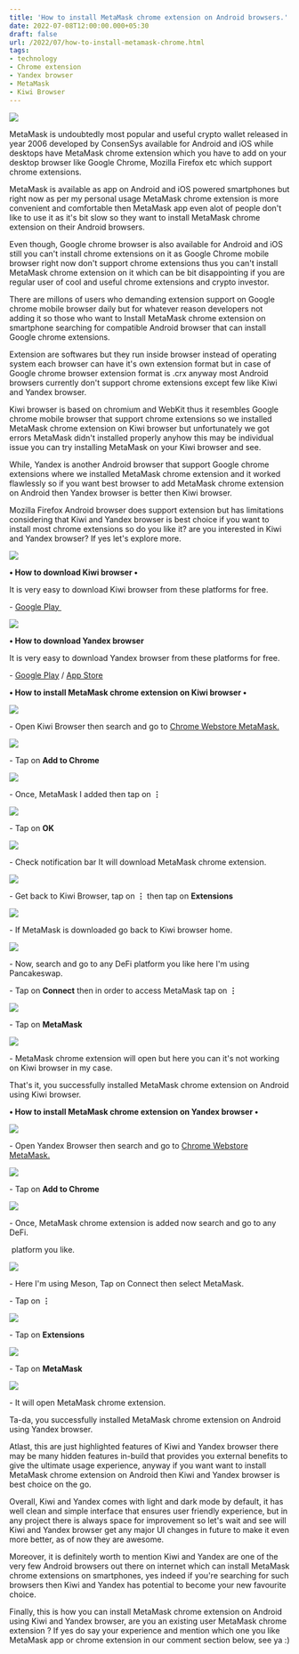 ```yaml
---
title: 'How to install MetaMask chrome extension on Android browsers.'
date: 2022-07-08T12:00:00.000+05:30
draft: false
url: /2022/07/how-to-install-metamask-chrome.html
tags: 
- technology
- Chrome extension
- Yandex browser
- MetaMask
- Kiwi Browser
---
```


 [![](https://lh3.googleusercontent.com/-f5scYA81WtE/Yshm-MhFOUI/AAAAAAAAMVU/bqT4efuu4Hs10xFKuB9FmkLjLRfkFsK8gCNcBGAsYHQ/s1600/1657300722151406-0.png)](https://lh3.googleusercontent.com/-f5scYA81WtE/Yshm-MhFOUI/AAAAAAAAMVU/bqT4efuu4Hs10xFKuB9FmkLjLRfkFsK8gCNcBGAsYHQ/s1600/1657300722151406-0.png) 

  

  

MetaMask is undoubtedly most popular and useful crypto wallet released in year 2006 developed by ConsenSys available for Android and iOS while desktops have MetaMask chrome extension which you have to add on your desktop browser like Google Chrome, Mozilla Firefox etc which support chrome extensions.

  

MetaMask is available as app on Android and iOS powered smartphones but right now as per my personal usage MetaMask chrome extension is more convenient and comfortable then MetaMask app even alot of people don't like to use it as it's bit slow so they want to install MetaMask chrome extension on their Android browsers.

Even though, Google chrome browser is also available for Android and iOS still you can't install chrome extensions on it as Google Chrome mobile browser right now don't support chrome extensions thus you can't install MetaMask chrome extension on it which can be bit disappointing if you are regular user of cool and useful chrome extensions and crypto investor.

  

There are millons of users who demanding extension support on Google chrome mobile browser daily but for whatever reason developers not adding it so those who want to Install MetaMask chrome extension on smartphone searching for compatible Android browser that can install Google chrome extensions.

  

Extension are softwares but they run inside browser instead of operating system each browser can have it's own extension format but in case of Google chrome browser extension format is .crx anyway most Android browsers currently don't support chrome extensions except few like Kiwi and Yandex browser.

  

Kiwi browser is based on chromium and WebKit thus it resembles Google chrome mobile browser that support chrome extensions so we installed MetaMask chrome extension on Kiwi browser but unfortunately we got errors MetaMask didn't installed properly anyhow this may be individual issue you can try installing MetaMask on your Kiwi browser and see.

  

While, Yandex is another Android browser that support Google chrome extensions where we installed MetaMask chrome extension and it worked flawlessly so if you want best browser to add MetaMask chrome extension on Android then Yandex browser is better then Kiwi browser.

  

Mozilla Firefox Android browser does support extension but has limitations considering that Kiwi and Yandex browser is best choice if you want to install most chrome extensions so do you like it? are you interested in Kiwi and Yandex browser? If yes let's explore more.

  

 [![](https://lh3.googleusercontent.com/-FTuZVsZwCHs/YsjtCrvImpI/AAAAAAAAMXA/l0uWTHDybbMndWK0rw9929QYmAI4iLG2wCNcBGAsYHQ/s1600/1657335046815120-0.png)](https://lh3.googleusercontent.com/-FTuZVsZwCHs/YsjtCrvImpI/AAAAAAAAMXA/l0uWTHDybbMndWK0rw9929QYmAI4iLG2wCNcBGAsYHQ/s1600/1657335046815120-0.png) 

  

  

**• How to download Kiwi browser •**

  

It is very easy to download Kiwi browser from these platforms for free.

  

\- [Google Play ](https://play.google.com/store/apps/details?id=com.kiwibrowser.browser)

  

 [![](https://lh3.googleusercontent.com/-vdt1IOcyUL0/YsjtBo_zrqI/AAAAAAAAMW8/p-Am6dK540o-XyasN7nIZDORDHVV37KvACNcBGAsYHQ/s1600/1657335043258698-1.png)](https://lh3.googleusercontent.com/-vdt1IOcyUL0/YsjtBo_zrqI/AAAAAAAAMW8/p-Am6dK540o-XyasN7nIZDORDHVV37KvACNcBGAsYHQ/s1600/1657335043258698-1.png) 

  

  

**• How to download Yandex browser**

  

It is very easy to download Yandex browser from these platforms for free.

  

\- [Google Play](https://play.google.com/store/apps/details?id=com.yandex.browser) / [App Store](https://apps.apple.com/us/app/yandex-browser/id483693909)

  

**• How to install MetaMask chrome extension on Kiwi browser •**

 **[![](https://lh3.googleusercontent.com/-814qkfQrQ0A/YsjsipOBM0I/AAAAAAAAMWc/bZGSuniWZxw0bgfc00w40PfAslnDAycRwCNcBGAsYHQ/s1600/1657334919335015-0.png)](https://lh3.googleusercontent.com/-814qkfQrQ0A/YsjsipOBM0I/AAAAAAAAMWc/bZGSuniWZxw0bgfc00w40PfAslnDAycRwCNcBGAsYHQ/s1600/1657334919335015-0.png)** 

\- Open Kiwi Browser then search and go to [Chrome Webstore MetaMask.](https://chrome.google.com/webstore/detail/metamask/nkbihfbeogaeaoehlefnkodbefgpgknn/related?hl=en-US)

  

 [![](https://lh3.googleusercontent.com/-8Ej7oyZqw-0/Ysjshz28e2I/AAAAAAAAMWY/xPIs3lvlk-QbT8k5E5OG-JwzrGWtSlGMQCNcBGAsYHQ/s1600/1657334915450490-1.png)](https://lh3.googleusercontent.com/-8Ej7oyZqw-0/Ysjshz28e2I/AAAAAAAAMWY/xPIs3lvlk-QbT8k5E5OG-JwzrGWtSlGMQCNcBGAsYHQ/s1600/1657334915450490-1.png) 

  

\- Tap on **Add to Chrome**

 **[![](https://lh3.googleusercontent.com/-nsBYZC-A5Ho/Ysjsg9_MnfI/AAAAAAAAMWU/UIDOKBqrvs0aFSKPQsvNXDDiXKGKTIJ1gCNcBGAsYHQ/s1600/1657334911867948-2.png)](https://lh3.googleusercontent.com/-nsBYZC-A5Ho/Ysjsg9_MnfI/AAAAAAAAMWU/UIDOKBqrvs0aFSKPQsvNXDDiXKGKTIJ1gCNcBGAsYHQ/s1600/1657334911867948-2.png)** 

\- Once, MetaMask I added then tap on **⋮**

 **[![](https://lh3.googleusercontent.com/-amO3eqDwtog/YsjsfwACL1I/AAAAAAAAMWQ/W2l_embiVj8NA_hUhQZoG35GNzJoWZNmgCNcBGAsYHQ/s1600/1657334907761590-3.png)](https://lh3.googleusercontent.com/-amO3eqDwtog/YsjsfwACL1I/AAAAAAAAMWQ/W2l_embiVj8NA_hUhQZoG35GNzJoWZNmgCNcBGAsYHQ/s1600/1657334907761590-3.png)** 

\- Tap on **OK** 

  

 [![](https://lh3.googleusercontent.com/--lbrcCLJukw/Ysjsew3iR9I/AAAAAAAAMWM/Cam7VuwyyDotWs278lt35_R0gGUINNWIQCNcBGAsYHQ/s1600/1657334904621136-4.png)](https://lh3.googleusercontent.com/--lbrcCLJukw/Ysjsew3iR9I/AAAAAAAAMWM/Cam7VuwyyDotWs278lt35_R0gGUINNWIQCNcBGAsYHQ/s1600/1657334904621136-4.png) 

  

\- Check notification bar It will download MetaMask chrome extension.

  

 [![](https://lh3.googleusercontent.com/-rVJVQg-I8Fo/YsjsePxT3fI/AAAAAAAAMWI/aEsJmMM6qdArWi5XBiTpoDZMx1TnZc3qACNcBGAsYHQ/s1600/1657334901145028-5.png)](https://lh3.googleusercontent.com/-rVJVQg-I8Fo/YsjsePxT3fI/AAAAAAAAMWI/aEsJmMM6qdArWi5XBiTpoDZMx1TnZc3qACNcBGAsYHQ/s1600/1657334901145028-5.png) 

  

\- Get back to Kiwi Browser, tap on **⋮** then tap on **Extensions**

 **[![](https://lh3.googleusercontent.com/-515tJaGzyLI/YsjsdTrSaNI/AAAAAAAAMWE/RVAztuCTzYAo2GX9lvoPDrpEcdThn6IXQCNcBGAsYHQ/s1600/1657334897848555-6.png)](https://lh3.googleusercontent.com/-515tJaGzyLI/YsjsdTrSaNI/AAAAAAAAMWE/RVAztuCTzYAo2GX9lvoPDrpEcdThn6IXQCNcBGAsYHQ/s1600/1657334897848555-6.png)** 

\- If MetaMask is downloaded go back to Kiwi browser home.

  

 [![](https://lh3.googleusercontent.com/-LPNkUNzSCFw/YsjscWl5-mI/AAAAAAAAMWA/phLRLbs-ekg0snqQ1tmSj8CPOPmJakaxQCNcBGAsYHQ/s1600/1657334893523315-7.png)](https://lh3.googleusercontent.com/-LPNkUNzSCFw/YsjscWl5-mI/AAAAAAAAMWA/phLRLbs-ekg0snqQ1tmSj8CPOPmJakaxQCNcBGAsYHQ/s1600/1657334893523315-7.png) 

  

\- Now, search and go to any DeFi platform you like here I'm using Pancakeswap.

  

\- Tap on **Connect** then in order to access MetaMask tap on **⋮**

 **[![](https://lh3.googleusercontent.com/-FmV9IRYsFUs/YsjsbVQd-AI/AAAAAAAAMV8/enM9AkpWr6QwF20A0t_Gn41Gl_FCQw8RQCNcBGAsYHQ/s1600/1657334889416535-8.png)](https://lh3.googleusercontent.com/-FmV9IRYsFUs/YsjsbVQd-AI/AAAAAAAAMV8/enM9AkpWr6QwF20A0t_Gn41Gl_FCQw8RQCNcBGAsYHQ/s1600/1657334889416535-8.png)** 

\- Tap on **MetaMask**

 **[![](https://lh3.googleusercontent.com/-p_iby-sv048/YsjsacvznKI/AAAAAAAAMV4/kqJae68Lz7g3vKQAcGef4xvmMb_3Ua2pwCNcBGAsYHQ/s1600/1657334885507937-9.png)](https://lh3.googleusercontent.com/-p_iby-sv048/YsjsacvznKI/AAAAAAAAMV4/kqJae68Lz7g3vKQAcGef4xvmMb_3Ua2pwCNcBGAsYHQ/s1600/1657334885507937-9.png)** 

\- MetaMask chrome extension will open but here you can it's not working on Kiwi browser in my case.

  

That's it, you successfully installed MetaMask chrome extension on Android using Kiwi browser.

  

**• How to install MetaMask chrome extension on Yandex browser •**  

 **[![](https://lh3.googleusercontent.com/-jyX-0UFUxNo/YsjsZYbtybI/AAAAAAAAMV0/GX9v_EuMvasHR_nG9TpdU7v6BtEvhRokwCNcBGAsYHQ/s1600/1657334881006660-10.png)](https://lh3.googleusercontent.com/-jyX-0UFUxNo/YsjsZYbtybI/AAAAAAAAMV0/GX9v_EuMvasHR_nG9TpdU7v6BtEvhRokwCNcBGAsYHQ/s1600/1657334881006660-10.png)** 

\- Open Yandex Browser then search and go to [Chrome Webstore MetaMask.](https://chrome.google.com/webstore/detail/metamask/nkbihfbeogaeaoehlefnkodbefgpgknn/related?hl=en-US)

  

 [![](https://lh3.googleusercontent.com/-4R7HbtbQNkI/YsjsYRc89II/AAAAAAAAMVw/PoHNbc0R8vkDayc1RYMk19MzLtKDgGfogCNcBGAsYHQ/s1600/1657334877185292-11.png)](https://lh3.googleusercontent.com/-4R7HbtbQNkI/YsjsYRc89II/AAAAAAAAMVw/PoHNbc0R8vkDayc1RYMk19MzLtKDgGfogCNcBGAsYHQ/s1600/1657334877185292-11.png) 

  

\- Tap on **Add to Chrome**

  

 [![](https://lh3.googleusercontent.com/-GrmMh34e4pw/YsjsXcVUchI/AAAAAAAAMVs/0PToGefr2vovzdP3u9aVQDvf59L0pHFwACNcBGAsYHQ/s1600/1657334873381335-12.png)](https://lh3.googleusercontent.com/-GrmMh34e4pw/YsjsXcVUchI/AAAAAAAAMVs/0PToGefr2vovzdP3u9aVQDvf59L0pHFwACNcBGAsYHQ/s1600/1657334873381335-12.png) 

  

\- Once, MetaMask chrome extension is added now search and go to any DeFi.

 platform you like.

  

 [![](https://lh3.googleusercontent.com/-ACqaCE35ook/YsjsWYe9ANI/AAAAAAAAMVo/ks62OdRrCKcTf1dbtuqj7kJa3RD7b_7TQCNcBGAsYHQ/s1600/1657334869486440-13.png)](https://lh3.googleusercontent.com/-ACqaCE35ook/YsjsWYe9ANI/AAAAAAAAMVo/ks62OdRrCKcTf1dbtuqj7kJa3RD7b_7TQCNcBGAsYHQ/s1600/1657334869486440-13.png) 

  

\- Here I'm using Meson, Tap on Connect then select MetaMask.

  

\- Tap on **⋮**

 **[![](https://lh3.googleusercontent.com/-itxNnzYCeco/YsjsVbDe3ZI/AAAAAAAAMVk/MZas0CmaJdoHYXO8ou-LLw9f1wK3XGTsACNcBGAsYHQ/s1600/1657334865117165-14.png)](https://lh3.googleusercontent.com/-itxNnzYCeco/YsjsVbDe3ZI/AAAAAAAAMVk/MZas0CmaJdoHYXO8ou-LLw9f1wK3XGTsACNcBGAsYHQ/s1600/1657334865117165-14.png)** 

\- Tap on **Extensions**

 **[![](https://lh3.googleusercontent.com/-b9xdOJMg1aU/YsjsUSMxbzI/AAAAAAAAMVg/u-RcSw5pjvYpD9vKeAFVIoAM0sQbF1QtACNcBGAsYHQ/s1600/1657334861554033-15.png)](https://lh3.googleusercontent.com/-b9xdOJMg1aU/YsjsUSMxbzI/AAAAAAAAMVg/u-RcSw5pjvYpD9vKeAFVIoAM0sQbF1QtACNcBGAsYHQ/s1600/1657334861554033-15.png)** 

\- Tap on **MetaMask**

 **[![](https://lh3.googleusercontent.com/-G7P3UstC1Y4/YsjsTT450jI/AAAAAAAAMVc/fKgMwwqzgIsRFW8nMjqkPzdBUGZxT4dRQCNcBGAsYHQ/s1600/1657334856251034-16.png)](https://lh3.googleusercontent.com/-G7P3UstC1Y4/YsjsTT450jI/AAAAAAAAMVc/fKgMwwqzgIsRFW8nMjqkPzdBUGZxT4dRQCNcBGAsYHQ/s1600/1657334856251034-16.png)** 

\- It will open MetaMask chrome extension.

  

Ta-da, you successfully installed MetaMask chrome extension on Android using Yandex browser.

  

Atlast, this are just highlighted features of Kiwi and Yandex browser there may be many hidden features in-build that provides you external benefits to give the ultimate usage experience, anyway if you want want to install MetaMask chrome extension on Android then Kiwi and Yandex browser is best choice on the go.

  

  

Overall, Kiwi and Yandex comes with light and dark mode by default, it has well clean and simple interface that ensures user friendly experience, but in any project there is always space for improvement so let's wait and see will Kiwi and Yandex browser get any major UI changes in future to make it even more better, as of now they are awesome.

  

Moreover, it is definitely worth to mention Kiwi and Yandex are one of the very few Android browsers out there on internet which can install MetaMask chrome extensions on smartphones, yes indeed if you're searching for such browsers then Kiwi and Yandex has potential to become your new favourite choice.

  

Finally, this is how you can install MetaMask chrome extension on Android using Kiwi and Yandex browser, are you an existing user MetaMask chrome extension ? If yes do say your experience and mention which one you like MetaMask app or chrome extension in our comment section below, see ya :)